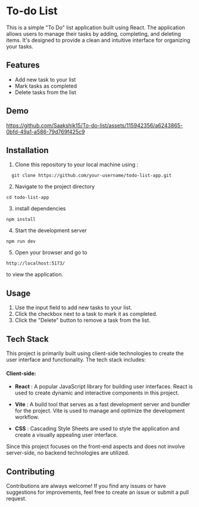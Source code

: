 
# To-do List

This is a simple "To Do" list application built using React. The application allows users to manage their tasks by adding, completing, and deleting items. It's designed to provide a clean and intuitive interface for organizing your tasks.


## Features

- Add new task to your list
- Mark tasks as completed
- Delete tasks from the list


## Demo

https://github.com/Saakshik15/To-do-list/assets/115942356/a6243865-0bfd-49a1-a586-79d769f425c9


## Installation

1. Clone this repository to your local machine using :

```
  git clone https://github.com/your-username/todo-list-app.git
```

2. Navigate to the project directory 

```
cd todo-list-app
```
3. install dependencies
```
npm install
```
4. Start the development server
```
npm run dev
```
5. Open your browser and go to 

```
http://localhost:5173/
```
to view the application.

    
## Usage

1. Use the input field to add new tasks to your list.
2. Click the checkbox next to a task to mark it as completed.
3. Click the "Delete" button to remove a task from the list.


## Tech Stack

This project is primarily built using client-side technologies to create the user interface and functionality. The tech stack includes:

#### Client-side:
- **React** : A popular JavaScript library for building user interfaces. React is used to create dynamic and interactive components in this project.

- **Vite** : A build tool that serves as a fast development server and bundler for the project. Vite is used to manage and optimize the development workflow.

- **CSS** : Cascading Style Sheets are used to style the application and create a visually appealing user interface.

Since this project focuses on the front-end aspects and does not involve server-side, no backend technologies are utilized.


## Contributing

Contributions are always welcome!
If you find any issues or have suggestions for improvements, feel free to create an issue or submit a pull request.



